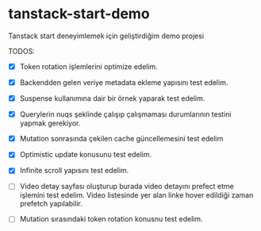 # tanstack-start-demo
Tanstack start deneyimlemek için geliştirdiğim demo projesi

TODOS:
- [x] Token rotation işlemlerini optimize edelim.
- [x] Backendden gelen veriye metadata ekleme yapısını test edelim.
- [x] Suspense kullanımına dair bir örnek yaparak test edelim.
- [x] Querylerin nuqs şeklinde çalışıp çalışmaması durumlarının testini yapmak gerekiyor.
- [x] Mutation sonrasında çekilen cache güncellemesini test edelim
- [x] Optimistic update konusunu test edelim.
- [x] Infinite scroll yapısını test edelim.
- [ ] Video detay sayfası oluşturup burada video detayını prefect etme işlemini test edelim. Video listesinde yer alan linke hover edildiği zaman prefetch yapılabilir.
- [ ] Mutation sırasındaki token rotation konusnu test edelim.

